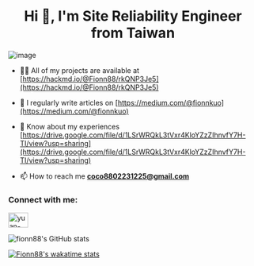 <h1 align="center">Hi 👋, I'm Site Reliability Engineer from Taiwan</h1>

![image](https://camo.githubusercontent.com/2fc98802898c5af2199af837c860eb178afe288c8a7ad108018a8ef9937a0c67/68747470733a2f2f696d616765732e637265646c792e636f6d2f73697a652f323030783230302f696d616765732f30653238346333662d353136342d346232312d383636302d3064383437333739343162632f696d6167652e706e67)

- 👨‍💻 All of my projects are available at [https://hackmd.io/@Fionn88/rkQNP3Je5](https://hackmd.io/@Fionn88/rkQNP3Je5)

- 📝 I regularly write articles on [https://medium.com/@fionnkuo](https://medium.com/@fionnkuo)

- 📄 Know about my experiences [https://drive.google.com/file/d/1LSrWRQkL3tVxr4KloYZzZIhnvfY7H-TI/view?usp=sharing](https://drive.google.com/file/d/1LSrWRQkL3tVxr4KloYZzZIhnvfY7H-TI/view?usp=sharing)

- 📫 How to reach me **coco8802231225@gmail.com**

<h3 align="left">Connect with me:</h3>
<p align="left">
<a href="https://www.linkedin.com/in/yuan-heng-kuo/" target="blank"><img align="center" src="https://raw.githubusercontent.com/rahuldkjain/github-profile-readme-generator/master/src/images/icons/Social/linked-in-alt.svg" alt="yuan-heng-kuo-67a746170" height="30" width="40" /></a>
</p>

![fionn88's GitHub stats](https://github-readme-stats.vercel.app/api?username=fionn88&show_icons=true&theme=highcontrast)

[![Fionn88's wakatime stats](https://github-readme-stats.vercel.app/api/wakatime?username=Fionn88)](https://github.com/anuraghazra/github-readme-stats)

<!--START_SECTION:waka-->
<!--END_SECTION:waka-->
